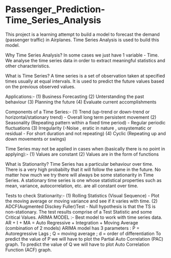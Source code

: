 # Passenger_Prediction-Time_Series_Analysis
This project is a learning attempt to build a model to forecast the demand (passenger traffic) in Airplanes. Time Series Analysis is used to build this model.

Why Time Series Analysis?
In some cases we just have 1 variable - Time.
We analyse the time series data in order to extract meaningful statistics and other characteristics.

What is Time Series? 
A time series is a set of observation taken at specified times usually at equal intervals.
It is used to predict the future values based on the previous observed values.

Applications:-
  (1) Business Forecasting
  (2) Unterstanding the past behaviour
  (3) Planning the future
  (4) Evaluate current accomplishments
  
Components of a Time Series:-
  (1) Trend (up-trend or down-trend or horizontal/stationary trend) - Overall long term persistent movement
  (2) Seasonality (Repeating pattern within a fixed time period) - Regular periodic fluctuations
  (3) Irregularity (-Noise , eratic in nature , unsystematic or residual - For short duration and not repeating)
  (4) Cyclic (Repeating up and down movements or swings)
  
Time Series may not be applied in cases when (basically there is no point in applying):-
   (1) Values are constant
   (2) Values are in the form of functions
 
What is Stationarity?
Time Series has a particular behaviour over time.
There is a very high probabilty that it will follow the same in the future.
No matter how much we try there will always be some stationarity in Time Series.
A stationary time series is one whose statistical properties such as mean, variance, autocorrelation, etc. are all constant over time.

Tests to check Stationarity:-
  (1) Rolling Statistics (Visual Sequence) - Plot the moving average or moving variance and see if it varies with time.
  (2) ADCF(Augmented Disckey Fuller)Test -  Null hypothesis is that the TS is non-stationary. The test results comprise of a Test                                                   Statistic and some Critical Values. 
 ARIMA MODEL :- Best model to work with time series data.
 AR + I + MA = Auto Regressive + Integration + Moving Average (combination of 2 models)
 ARIMA model has 3 parameters : P = Autoregressive Lags ; Q = moving average ; d = order of differentiation
 To predict the value of P we will have to plot the Partial Auto Correlation (PAC) graph.
 To predict the value of Q we will have to plot Auto Correlation Function (ACF) graph.
 

   
  
  
  
